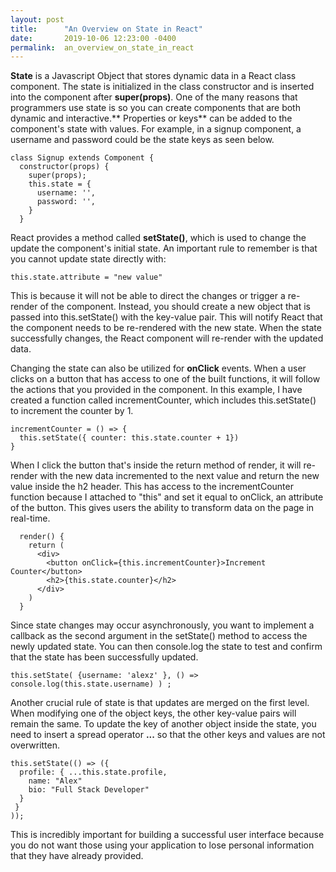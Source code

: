```yaml
---
layout: post
title:      "An Overview on State in React"
date:       2019-10-06 12:23:00 -0400
permalink:  an_overview_on_state_in_react
---
```


**State** is a Javascript Object that stores dynamic data in a React class component. The state is initialized in the class constructor and is inserted into the component after **super(props)**. One of the many reasons that programmers use state is so you can create components that are both dynamic and interactive.** Properties or keys** can be added to the component's state with values. For example, in a signup component, a username and password could be the state keys as seen below.

```
class Signup extends Component {
  constructor(props) {
    super(props);
    this.state = {
      username: '',
      password: '',
    }
  }
```

React provides a method called **setState()**, which is used to change the update the component's initial state. An important rule to remember is that you cannot update state directly with:
```
this.state.attribute = "new value"
```

This is because it will not be able to direct the changes or trigger a re-render of the component. Instead, you should create a new object that is passed into this.setState() with the key-value pair. This will notify React that the component needs to be re-rendered with the new state. When the state successfully changes, the React component will re-render with the updated data.

Changing the state can also be utilized for **onClick** events. When a user clicks on a button that has access to one of the built functions, it will follow the actions that you provided in the component. In this example, I have created a function called incrementCounter, which includes this.setState() to increment the counter by 1.

```
incrementCounter = () => {
  this.setState({ counter: this.state.counter + 1})
}
```

When I click the button that's inside the return method of render, it will re-render with the new data incremented to the next value and return the new value inside the h2 header. This has access to the incrementCounter function because I attached to "this" and set it equal to onClick, an attribute of the button. This gives users the ability to transform data on the page in real-time.

```
  render() {
    return (
      <div>
        <button onClick={this.incrementCounter}>Increment Counter</button>
        <h2>{this.state.counter}</h2>
      </div>
    )
  }
```

Since state changes may occur asynchronously, you want to implement a callback as the second argument in the setState() method to access the newly updated state. You can then console.log the state to test and confirm that the state has been successfully updated.

```
this.setState( {username: 'alexz' }, () => console.log(this.state.username) ) ;
```

Another crucial rule of state is that updates are merged on the first level. When modifying one of the object keys, the other key-value pairs will remain the same. To update the key of another object inside the state, you need to insert a spread operator **...** so that the other keys and values are not overwritten.

```
this.setState(() => ({ 
  profile: { ...this.state.profile,
    name: "Alex"
    bio: "Full Stack Developer"
  }
 }
));
```

This is incredibly important for building a successful user interface because you do not want those using your application to lose personal information that they have already provided.



